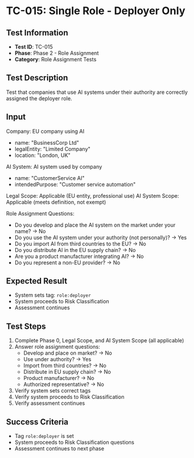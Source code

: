 # TC-015: Single Role - Deployer Only

## Test Information
- **Test ID**: TC-015
- **Phase**: Phase 2 - Role Assignment
- **Category**: Role Assignment Tests

## Test Description
Test that companies that use AI systems under their authority are correctly assigned the deployer role.

## Input
Company: EU company using AI
- name: "BusinessCorp Ltd"
- legalEntity: "Limited Company"
- location: "London, UK"

AI System: AI system used by company
- name: "CustomerService AI"
- intendedPurpose: "Customer service automation"

Legal Scope: Applicable (EU entity, professional use)
AI System Scope: Applicable (meets definition, not exempt)

Role Assignment Questions:
- Do you develop and place the AI system on the market under your name? → No
- Do you use the AI system under your authority (not personally)? → Yes
- Do you import AI from third countries to the EU? → No
- Do you distribute AI in the EU supply chain? → No
- Are you a product manufacturer integrating AI? → No
- Do you represent a non-EU provider? → No

## Expected Result
- System sets tag: `role:deployer`
- System proceeds to Risk Classification
- Assessment continues

## Test Steps
1. Complete Phase 0, Legal Scope, and AI System Scope (all applicable)
2. Answer role assignment questions:
   - Develop and place on market? → No
   - Use under authority? → Yes
   - Import from third countries? → No
   - Distribute in EU supply chain? → No
   - Product manufacturer? → No
   - Authorized representative? → No
3. Verify system sets correct tags
4. Verify system proceeds to Risk Classification
5. Verify assessment continues

## Success Criteria
- Tag `role:deployer` is set
- System proceeds to Risk Classification questions
- Assessment continues to next phase 